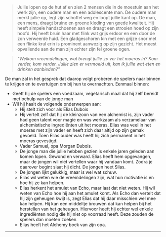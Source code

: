
> Jullie lopen op de hut af en zien 2 mensen die in de moestuin aan het werk zijn, een oudere man en een adolescente man. De oudere man merkt jullie op, legt zijn schoffel weg en loopt jullie kant op. De man, een mens, draagt bruine en groene kleding van goede kwaliteit. Hij heeft simpele handschoenen aan en draagt een strooien hoed op zijn hoofd. Hij heeft bruin haar met flink wat grijs erdoor en een door de zon verweerde huid. Een gladgeschoren kin met een grijze snor met een flinke krul erin is prominent aanwezig op zijn gezicht. Het meest opvallende aan de man zijn echter zijn fel groene ogen.

> *"Welkom vreemdelingen, wat brengt jullie zo ver het moeras in? Kom verder, kom verder. Jullie zien er vermoeid uit, kan ik jullie wat eten en drinken aanbieden?"*

De man zal in het gesprek dat daarop volgt proberen de spelers naar binnen te krijgen en te overtuigen om bij hun te overnachten. Eenmaal binnen:
- Geeft hij de spelers een voedzaam, vegetarisch maal dat hij zelf bereidt met behulp van de jonge man
- Wil hij haalt de volgende onderwerpen aan:
	- Hij stelt zich voor als Elias Dubois
	- Hij vertelt zelf dat hij de kleinzoon van een alchemist is, zijn vader had geen talent voor magie en was werkzaam als verzamelaar van alchemistische ingrediënten uit het moeras. Elias was veel in het moeras met zijn vader en heeft zich daar altijd op zijn gemak gevoeld. Toen Elias ouder was heeft hij zich permanent in het moeras gevestigd.
	- Vader Samuel, opa Morgan Dubois.
	- De jonge man die jullie hebben gezien is enkele jaren geleden aan komen lopen. Gewond en verward. Elias heeft hem opgevangen, maar de jongen wil niet vertellen waar hij vandaan komt. Zodra je daarover begint slaat hij dicht. De jongen heet Silas.
	- De jongen lijkt gelukkig, maar is wel wat schuw.
	- Elias wil weten wie de vreemdelingen zijn, wat hun motivatie is en hoe hij ze kan helpen.
	- Elias herkent het amulet van Echo, maar laat dat niet weten. Hij wil weten van Echo hoe hij aan het amulet komt. Als Echo dan vertelt dat hij zijn geheugen kwijt is, zegt Elias dat hij daar misschien wel mee kan helpen. Hij kan een middeltje brouwen dat kan helpen bij het herstellen van het geheugen. Hiervoor heeft hij echter wel enkele ingrediënten nodig die hij niet op voorraad heeft. Deze zouden de spelers dan moeten zoeken.
	- Elias heeft het Alchemy boek van zijn opa.




-----




